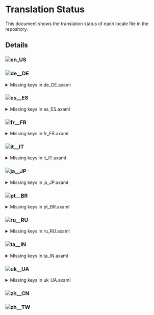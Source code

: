# Translation Status

This document shows the translation status of each locale file in the repository.

## Details

### ![en_US](https://img.shields.io/badge/en__US-%E2%88%9A-brightgreen)

### ![de__DE](https://img.shields.io/badge/de__DE-95.70%25-yellow)

<details>
<summary>Missing keys in de_DE.axaml</summary>

- Text.Askpass.Passphrase
- Text.ChangeSubmoduleUrl
- Text.ChangeSubmoduleUrl.Submodule
- Text.ChangeSubmoduleUrl.URL
- Text.CommitCM.CopyCommitMessage
- Text.CommitDetail.Info.Key
- Text.CommitDetail.Info.Signer
- Text.Configure.CommitMessageTemplate.BuiltinVars
- Text.ConfirmRestart.Title
- Text.ConfirmRestart.Message
- Text.Diff.Image.Blend
- Text.Diff.Image.SideBySide
- Text.Diff.Image.Swipe
- Text.Diff.New
- Text.Diff.Old
- Text.InteractiveRebase.ReorderTip
- Text.MoveSubmodule
- Text.MoveSubmodule.MoveTo
- Text.MoveSubmodule.Submodule
- Text.Push.New
- Text.Repository.OnlyHighlightCurrentBranchInGraph
- Text.Repository.ShowFirstParentOnly
- Text.Repository.ShowLostCommits
- Text.Repository.UseRelativeTimeInGraph
- Text.SetSubmoduleBranch
- Text.SetSubmoduleBranch.Submodule
- Text.SetSubmoduleBranch.Current
- Text.SetSubmoduleBranch.New
- Text.SetSubmoduleBranch.New.Tip
- Text.Submodule.Branch
- Text.Submodule.Histories
- Text.Submodule.Move
- Text.Submodule.SetBranch
- Text.Submodule.SetURL
- Text.Submodule.Update
- Text.UpdateSubmodules.UpdateToRemoteTrackingBranch

</details>

### ![es__ES](https://img.shields.io/badge/es__ES-95.34%25-yellow)

<details>
<summary>Missing keys in es_ES.axaml</summary>

- Text.Askpass.Passphrase
- Text.ChangeSubmoduleUrl
- Text.ChangeSubmoduleUrl.Submodule
- Text.ChangeSubmoduleUrl.URL
- Text.CommitCM.CopyCommitMessage
- Text.CommitDetail.Info.Key
- Text.CommitDetail.Info.Signer
- Text.Configure.CommitMessageTemplate.BuiltinVars
- Text.ConfigureCustomActionControls.Options
- Text.ConfigureCustomActionControls.Options.Tip
- Text.ConfirmRestart.Title
- Text.ConfirmRestart.Message
- Text.Diff.Image.Blend
- Text.Diff.Image.SideBySide
- Text.Diff.Image.Swipe
- Text.Diff.New
- Text.Diff.Old
- Text.DirHistories
- Text.InteractiveRebase.ReorderTip
- Text.MoveSubmodule
- Text.MoveSubmodule.MoveTo
- Text.MoveSubmodule.Submodule
- Text.Push.New
- Text.Repository.OnlyHighlightCurrentBranchInGraph
- Text.Repository.ShowFirstParentOnly
- Text.Repository.ShowLostCommits
- Text.Repository.UseRelativeTimeInGraph
- Text.SetSubmoduleBranch
- Text.SetSubmoduleBranch.Submodule
- Text.SetSubmoduleBranch.Current
- Text.SetSubmoduleBranch.New
- Text.SetSubmoduleBranch.New.Tip
- Text.Submodule.Branch
- Text.Submodule.Histories
- Text.Submodule.Move
- Text.Submodule.SetBranch
- Text.Submodule.SetURL
- Text.Submodule.Update
- Text.UpdateSubmodules.UpdateToRemoteTrackingBranch

</details>

### ![fr__FR](https://img.shields.io/badge/fr__FR-83.99%25-yellow)

<details>
<summary>Missing keys in fr_FR.axaml</summary>

- Text.AddToIgnore
- Text.AddToIgnore.Pattern
- Text.AddToIgnore.Storage
- Text.Askpass.Passphrase
- Text.Avatar.Load
- Text.Bisect
- Text.Bisect.Abort
- Text.Bisect.Bad
- Text.Bisect.Detecting
- Text.Bisect.Good
- Text.Bisect.Skip
- Text.Bisect.WaitingForRange
- Text.BranchCM.ResetToSelectedCommit
- Text.ChangeSubmoduleUrl
- Text.ChangeSubmoduleUrl.Submodule
- Text.ChangeSubmoduleUrl.URL
- Text.Checkout.RecurseSubmodules
- Text.Checkout.WarnLostCommits
- Text.Checkout.WithFastForward
- Text.Checkout.WithFastForward.Upstream
- Text.CommitCM.CopyAuthor
- Text.CommitCM.CopyCommitMessage
- Text.CommitCM.CopyCommitter
- Text.CommitCM.CopySubject
- Text.CommitCM.PushRevision
- Text.CommitDetail.Changes.Count
- Text.CommitDetail.Info.Key
- Text.CommitDetail.Info.Signer
- Text.CommitMessageTextBox.SubjectCount
- Text.Configure.CommitMessageTemplate.BuiltinVars
- Text.Configure.CustomAction.Arguments.Tip
- Text.Configure.CustomAction.InputControls
- Text.Configure.CustomAction.InputControls.Edit
- Text.Configure.CustomAction.InputControls.Tip
- Text.Configure.CustomAction.Scope.Tag
- Text.Configure.Git.PreferredMergeMode
- Text.ConfigureCustomActionControls
- Text.ConfigureCustomActionControls.CheckedValue
- Text.ConfigureCustomActionControls.CheckedValue.Tip
- Text.ConfigureCustomActionControls.Description
- Text.ConfigureCustomActionControls.DefaultValue
- Text.ConfigureCustomActionControls.IsFolder
- Text.ConfigureCustomActionControls.Label
- Text.ConfigureCustomActionControls.Options
- Text.ConfigureCustomActionControls.Options.Tip
- Text.ConfigureCustomActionControls.Type
- Text.ConfirmEmptyCommit.Continue
- Text.ConfirmEmptyCommit.NoLocalChanges
- Text.ConfirmEmptyCommit.StageAllThenCommit
- Text.ConfirmEmptyCommit.WithLocalChanges
- Text.ConfirmRestart.Title
- Text.ConfirmRestart.Message
- Text.CreateBranch.OverwriteExisting
- Text.DeinitSubmodule
- Text.DeinitSubmodule.Force
- Text.DeinitSubmodule.Path
- Text.Diff.Image.Blend
- Text.Diff.Image.SideBySide
- Text.Diff.Image.Swipe
- Text.Diff.New
- Text.Diff.Old
- Text.Diff.Submodule.Deleted
- Text.DirHistories
- Text.ExecuteCustomAction.Target
- Text.ExecuteCustomAction.Repository
- Text.GitFlow.FinishWithPush
- Text.GitFlow.FinishWithSquash
- Text.Hotkeys.Global.SwitchWorkspace
- Text.Hotkeys.Global.SwitchTab
- Text.Hotkeys.TextEditor.OpenExternalMergeTool
- Text.InteractiveRebase.ReorderTip
- Text.Launcher.Workspaces
- Text.Launcher.Pages
- Text.Merge.Edit
- Text.MoveSubmodule
- Text.MoveSubmodule.MoveTo
- Text.MoveSubmodule.Submodule
- Text.Preferences.Git.IgnoreCRAtEOLInDiff
- Text.Pull.RecurseSubmodules
- Text.Push.New
- Text.Push.Revision
- Text.Push.Revision.Title
- Text.Repository.BranchSort
- Text.Repository.BranchSort.ByCommitterDate
- Text.Repository.BranchSort.ByName
- Text.Repository.ClearStashes
- Text.Repository.OnlyHighlightCurrentBranchInGraph
- Text.Repository.Search.ByContent
- Text.Repository.Search.ByPath
- Text.Repository.ShowFirstParentOnly
- Text.Repository.ShowLostCommits
- Text.Repository.ShowSubmodulesAsTree
- Text.Repository.UseRelativeTimeInGraph
- Text.Repository.ViewLogs
- Text.Repository.Visit
- Text.ResetWithoutCheckout
- Text.ResetWithoutCheckout.MoveTo
- Text.ResetWithoutCheckout.Target
- Text.SetSubmoduleBranch
- Text.SetSubmoduleBranch.Submodule
- Text.SetSubmoduleBranch.Current
- Text.SetSubmoduleBranch.New
- Text.SetSubmoduleBranch.New.Tip
- Text.Stash.Mode
- Text.StashCM.CopyMessage
- Text.Submodule.Branch
- Text.Submodule.Deinit
- Text.Submodule.Histories
- Text.Submodule.Move
- Text.Submodule.RelativePath
- Text.Submodule.RelativePath.Placeholder
- Text.Submodule.SetBranch
- Text.Submodule.SetURL
- Text.Submodule.Status
- Text.Submodule.Status.Modified
- Text.Submodule.Status.NotInited
- Text.Submodule.Status.RevisionChanged
- Text.Submodule.Status.Unmerged
- Text.Submodule.Update
- Text.Submodule.URL
- Text.TagCM.CustomAction
- Text.UpdateSubmodules.UpdateToRemoteTrackingBranch
- Text.ViewLogs
- Text.ViewLogs.Clear
- Text.ViewLogs.CopyLog
- Text.ViewLogs.Delete
- Text.WorkingCopy.AddToGitIgnore.InFolder
- Text.WorkingCopy.ConfirmCommitWithDetachedHead
- Text.WorkingCopy.ConfirmCommitWithFilter
- Text.WorkingCopy.Conflicts.OpenExternalMergeTool
- Text.WorkingCopy.Conflicts.OpenExternalMergeToolAllConflicts
- Text.WorkingCopy.Conflicts.UseMine
- Text.WorkingCopy.Conflicts.UseTheirs
- Text.WorkingCopy.ResetAuthor

</details>

### ![it__IT](https://img.shields.io/badge/it__IT-89.37%25-yellow)

<details>
<summary>Missing keys in it_IT.axaml</summary>

- Text.AddToIgnore
- Text.AddToIgnore.Pattern
- Text.AddToIgnore.Storage
- Text.Askpass.Passphrase
- Text.Avatar.Load
- Text.BranchCM.ResetToSelectedCommit
- Text.ChangeSubmoduleUrl
- Text.ChangeSubmoduleUrl.Submodule
- Text.ChangeSubmoduleUrl.URL
- Text.Checkout.WarnLostCommits
- Text.Checkout.WithFastForward
- Text.Checkout.WithFastForward.Upstream
- Text.CommitCM.CopyCommitMessage
- Text.CommitCM.PushRevision
- Text.CommitDetail.Changes.Count
- Text.CommitDetail.Info.Key
- Text.CommitDetail.Info.Signer
- Text.Configure.CommitMessageTemplate.BuiltinVars
- Text.Configure.CustomAction.Arguments.Tip
- Text.Configure.CustomAction.InputControls
- Text.Configure.CustomAction.InputControls.Edit
- Text.Configure.CustomAction.InputControls.Tip
- Text.Configure.CustomAction.Scope.Tag
- Text.ConfigureCustomActionControls
- Text.ConfigureCustomActionControls.CheckedValue
- Text.ConfigureCustomActionControls.CheckedValue.Tip
- Text.ConfigureCustomActionControls.Description
- Text.ConfigureCustomActionControls.DefaultValue
- Text.ConfigureCustomActionControls.IsFolder
- Text.ConfigureCustomActionControls.Label
- Text.ConfigureCustomActionControls.Options
- Text.ConfigureCustomActionControls.Options.Tip
- Text.ConfigureCustomActionControls.Type
- Text.ConfirmRestart.Title
- Text.ConfirmRestart.Message
- Text.CreateBranch.OverwriteExisting
- Text.DeinitSubmodule
- Text.DeinitSubmodule.Force
- Text.DeinitSubmodule.Path
- Text.Diff.Image.Blend
- Text.Diff.Image.SideBySide
- Text.Diff.Image.Swipe
- Text.Diff.New
- Text.Diff.Old
- Text.Diff.Submodule.Deleted
- Text.DirHistories
- Text.ExecuteCustomAction.Target
- Text.ExecuteCustomAction.Repository
- Text.Hotkeys.Global.SwitchWorkspace
- Text.Hotkeys.Global.SwitchTab
- Text.InteractiveRebase.ReorderTip
- Text.Launcher.Workspaces
- Text.Launcher.Pages
- Text.Merge.Edit
- Text.MoveSubmodule
- Text.MoveSubmodule.MoveTo
- Text.MoveSubmodule.Submodule
- Text.Pull.RecurseSubmodules
- Text.Push.New
- Text.Push.Revision
- Text.Push.Revision.Title
- Text.Repository.ClearStashes
- Text.Repository.OnlyHighlightCurrentBranchInGraph
- Text.Repository.Search.ByPath
- Text.Repository.ShowFirstParentOnly
- Text.Repository.ShowLostCommits
- Text.Repository.UseRelativeTimeInGraph
- Text.ResetWithoutCheckout
- Text.ResetWithoutCheckout.MoveTo
- Text.ResetWithoutCheckout.Target
- Text.SetSubmoduleBranch
- Text.SetSubmoduleBranch.Submodule
- Text.SetSubmoduleBranch.Current
- Text.SetSubmoduleBranch.New
- Text.SetSubmoduleBranch.New.Tip
- Text.Stash.Mode
- Text.StashCM.CopyMessage
- Text.Submodule.Branch
- Text.Submodule.Deinit
- Text.Submodule.Histories
- Text.Submodule.Move
- Text.Submodule.SetBranch
- Text.Submodule.SetURL
- Text.Submodule.Update
- Text.TagCM.CustomAction
- Text.UpdateSubmodules.UpdateToRemoteTrackingBranch
- Text.WorkingCopy.AddToGitIgnore.InFolder
- Text.WorkingCopy.ConfirmCommitWithDetachedHead
- Text.WorkingCopy.ResetAuthor

</details>

### ![ja__JP](https://img.shields.io/badge/ja__JP-83.99%25-yellow)

<details>
<summary>Missing keys in ja_JP.axaml</summary>

- Text.AddToIgnore
- Text.AddToIgnore.Pattern
- Text.AddToIgnore.Storage
- Text.Askpass.Passphrase
- Text.Avatar.Load
- Text.Bisect
- Text.Bisect.Abort
- Text.Bisect.Bad
- Text.Bisect.Detecting
- Text.Bisect.Good
- Text.Bisect.Skip
- Text.Bisect.WaitingForRange
- Text.BranchCM.CompareWithCurrent
- Text.BranchCM.ResetToSelectedCommit
- Text.ChangeSubmoduleUrl
- Text.ChangeSubmoduleUrl.Submodule
- Text.ChangeSubmoduleUrl.URL
- Text.Checkout.RecurseSubmodules
- Text.Checkout.WarnLostCommits
- Text.Checkout.WithFastForward
- Text.Checkout.WithFastForward.Upstream
- Text.CommitCM.CopyAuthor
- Text.CommitCM.CopyCommitMessage
- Text.CommitCM.CopyCommitter
- Text.CommitCM.CopySubject
- Text.CommitCM.PushRevision
- Text.CommitDetail.Changes.Count
- Text.CommitDetail.Info.Key
- Text.CommitDetail.Info.Signer
- Text.CommitMessageTextBox.SubjectCount
- Text.Configure.CommitMessageTemplate.BuiltinVars
- Text.Configure.CustomAction.Arguments.Tip
- Text.Configure.CustomAction.InputControls
- Text.Configure.CustomAction.InputControls.Edit
- Text.Configure.CustomAction.InputControls.Tip
- Text.Configure.CustomAction.Scope.Tag
- Text.Configure.Git.PreferredMergeMode
- Text.ConfigureCustomActionControls
- Text.ConfigureCustomActionControls.CheckedValue
- Text.ConfigureCustomActionControls.CheckedValue.Tip
- Text.ConfigureCustomActionControls.Description
- Text.ConfigureCustomActionControls.DefaultValue
- Text.ConfigureCustomActionControls.IsFolder
- Text.ConfigureCustomActionControls.Label
- Text.ConfigureCustomActionControls.Options
- Text.ConfigureCustomActionControls.Options.Tip
- Text.ConfigureCustomActionControls.Type
- Text.ConfirmEmptyCommit.Continue
- Text.ConfirmEmptyCommit.NoLocalChanges
- Text.ConfirmEmptyCommit.StageAllThenCommit
- Text.ConfirmEmptyCommit.WithLocalChanges
- Text.ConfirmRestart.Title
- Text.ConfirmRestart.Message
- Text.CreateBranch.OverwriteExisting
- Text.DeinitSubmodule
- Text.DeinitSubmodule.Force
- Text.DeinitSubmodule.Path
- Text.Diff.Image.Blend
- Text.Diff.Image.SideBySide
- Text.Diff.Image.Swipe
- Text.Diff.New
- Text.Diff.Old
- Text.Diff.Submodule.Deleted
- Text.DirHistories
- Text.ExecuteCustomAction.Target
- Text.ExecuteCustomAction.Repository
- Text.GitFlow.FinishWithPush
- Text.GitFlow.FinishWithSquash
- Text.Hotkeys.Global.SwitchWorkspace
- Text.Hotkeys.Global.SwitchTab
- Text.Hotkeys.TextEditor.OpenExternalMergeTool
- Text.InteractiveRebase.ReorderTip
- Text.Launcher.Workspaces
- Text.Launcher.Pages
- Text.Merge.Edit
- Text.MoveSubmodule
- Text.MoveSubmodule.MoveTo
- Text.MoveSubmodule.Submodule
- Text.Preferences.Git.IgnoreCRAtEOLInDiff
- Text.Pull.RecurseSubmodules
- Text.Push.New
- Text.Push.Revision
- Text.Push.Revision.Title
- Text.Repository.BranchSort
- Text.Repository.BranchSort.ByCommitterDate
- Text.Repository.BranchSort.ByName
- Text.Repository.ClearStashes
- Text.Repository.FilterCommits
- Text.Repository.OnlyHighlightCurrentBranchInGraph
- Text.Repository.Search.ByContent
- Text.Repository.Search.ByPath
- Text.Repository.ShowFirstParentOnly
- Text.Repository.ShowLostCommits
- Text.Repository.ShowSubmodulesAsTree
- Text.Repository.UseRelativeTimeInGraph
- Text.Repository.ViewLogs
- Text.Repository.Visit
- Text.ResetWithoutCheckout
- Text.ResetWithoutCheckout.MoveTo
- Text.ResetWithoutCheckout.Target
- Text.SetSubmoduleBranch
- Text.SetSubmoduleBranch.Submodule
- Text.SetSubmoduleBranch.Current
- Text.SetSubmoduleBranch.New
- Text.SetSubmoduleBranch.New.Tip
- Text.Stash.Mode
- Text.StashCM.CopyMessage
- Text.Submodule.Branch
- Text.Submodule.Deinit
- Text.Submodule.Histories
- Text.Submodule.Move
- Text.Submodule.SetBranch
- Text.Submodule.SetURL
- Text.Submodule.Status
- Text.Submodule.Status.Modified
- Text.Submodule.Status.NotInited
- Text.Submodule.Status.RevisionChanged
- Text.Submodule.Status.Unmerged
- Text.Submodule.Update
- Text.Submodule.URL
- Text.TagCM.CustomAction
- Text.UpdateSubmodules.UpdateToRemoteTrackingBranch
- Text.ViewLogs
- Text.ViewLogs.Clear
- Text.ViewLogs.CopyLog
- Text.ViewLogs.Delete
- Text.WorkingCopy.AddToGitIgnore.InFolder
- Text.WorkingCopy.ConfirmCommitWithDetachedHead
- Text.WorkingCopy.ConfirmCommitWithFilter
- Text.WorkingCopy.Conflicts.OpenExternalMergeTool
- Text.WorkingCopy.Conflicts.OpenExternalMergeToolAllConflicts
- Text.WorkingCopy.Conflicts.UseMine
- Text.WorkingCopy.Conflicts.UseTheirs
- Text.WorkingCopy.ResetAuthor

</details>

### ![pt__BR](https://img.shields.io/badge/pt__BR-76.82%25-yellow)

<details>
<summary>Missing keys in pt_BR.axaml</summary>

- Text.AddToIgnore
- Text.AddToIgnore.Pattern
- Text.AddToIgnore.Storage
- Text.AIAssistant.Regen
- Text.AIAssistant.Use
- Text.ApplyStash
- Text.ApplyStash.DropAfterApply
- Text.ApplyStash.RestoreIndex
- Text.ApplyStash.Stash
- Text.Askpass.Passphrase
- Text.Avatar.Load
- Text.Bisect
- Text.Bisect.Abort
- Text.Bisect.Bad
- Text.Bisect.Detecting
- Text.Bisect.Good
- Text.Bisect.Skip
- Text.Bisect.WaitingForRange
- Text.BranchCM.CustomAction
- Text.BranchCM.MergeMultiBranches
- Text.BranchCM.ResetToSelectedCommit
- Text.BranchUpstreamInvalid
- Text.ChangeSubmoduleUrl
- Text.ChangeSubmoduleUrl.Submodule
- Text.ChangeSubmoduleUrl.URL
- Text.Checkout.RecurseSubmodules
- Text.Checkout.WarnLostCommits
- Text.Checkout.WithFastForward
- Text.Checkout.WithFastForward.Upstream
- Text.Clone.RecurseSubmodules
- Text.CommitCM.CopyAuthor
- Text.CommitCM.CopyCommitMessage
- Text.CommitCM.CopyCommitter
- Text.CommitCM.CopySubject
- Text.CommitCM.Merge
- Text.CommitCM.MergeMultiple
- Text.CommitCM.PushRevision
- Text.CommitDetail.Changes.Count
- Text.CommitDetail.Files.Search
- Text.CommitDetail.Info.Children
- Text.CommitDetail.Info.Key
- Text.CommitDetail.Info.Signer
- Text.CommitMessageTextBox.SubjectCount
- Text.Configure.CommitMessageTemplate.BuiltinVars
- Text.Configure.CustomAction.Arguments.Tip
- Text.Configure.CustomAction.InputControls
- Text.Configure.CustomAction.InputControls.Edit
- Text.Configure.CustomAction.InputControls.Tip
- Text.Configure.CustomAction.Scope.Branch
- Text.Configure.CustomAction.Scope.Tag
- Text.Configure.CustomAction.WaitForExit
- Text.Configure.Git.PreferredMergeMode
- Text.Configure.IssueTracker.AddSampleGiteeIssue
- Text.Configure.IssueTracker.AddSampleGiteePullRequest
- Text.ConfigureCustomActionControls
- Text.ConfigureCustomActionControls.CheckedValue
- Text.ConfigureCustomActionControls.CheckedValue.Tip
- Text.ConfigureCustomActionControls.Description
- Text.ConfigureCustomActionControls.DefaultValue
- Text.ConfigureCustomActionControls.IsFolder
- Text.ConfigureCustomActionControls.Label
- Text.ConfigureCustomActionControls.Options
- Text.ConfigureCustomActionControls.Options.Tip
- Text.ConfigureCustomActionControls.Type
- Text.ConfirmEmptyCommit.Continue
- Text.ConfirmEmptyCommit.NoLocalChanges
- Text.ConfirmEmptyCommit.StageAllThenCommit
- Text.ConfirmEmptyCommit.WithLocalChanges
- Text.ConfirmRestart.Title
- Text.ConfirmRestart.Message
- Text.CopyFullPath
- Text.CreateBranch.Name.WarnSpace
- Text.CreateBranch.OverwriteExisting
- Text.DeinitSubmodule
- Text.DeinitSubmodule.Force
- Text.DeinitSubmodule.Path
- Text.DeleteRepositoryNode.Path
- Text.DeleteRepositoryNode.TipForGroup
- Text.DeleteRepositoryNode.TipForRepository
- Text.Diff.First
- Text.Diff.Image.Blend
- Text.Diff.Image.SideBySide
- Text.Diff.Image.Swipe
- Text.Diff.Last
- Text.Diff.New
- Text.Diff.Old
- Text.Diff.Submodule.Deleted
- Text.Diff.UseBlockNavigation
- Text.DirHistories
- Text.ExecuteCustomAction.Target
- Text.ExecuteCustomAction.Repository
- Text.Fetch.Force
- Text.FileCM.ResolveUsing
- Text.GitFlow.FinishWithPush
- Text.GitFlow.FinishWithSquash
- Text.Hotkeys.Global.Clone
- Text.Hotkeys.Global.SwitchWorkspace
- Text.Hotkeys.Global.SwitchTab
- Text.Hotkeys.TextEditor.OpenExternalMergeTool
- Text.InProgress.CherryPick.Head
- Text.InProgress.Merge.Operating
- Text.InProgress.Rebase.StoppedAt
- Text.InProgress.Revert.Head
- Text.InteractiveRebase.ReorderTip
- Text.Launcher.Workspaces
- Text.Launcher.Pages
- Text.Merge.Edit
- Text.Merge.Source
- Text.MergeMultiple
- Text.MergeMultiple.CommitChanges
- Text.MergeMultiple.Strategy
- Text.MergeMultiple.Targets
- Text.MoveSubmodule
- Text.MoveSubmodule.MoveTo
- Text.MoveSubmodule.Submodule
- Text.Preferences.AI.Streaming
- Text.Preferences.Appearance.EditorTabWidth
- Text.Preferences.General.DateFormat
- Text.Preferences.General.ShowChildren
- Text.Preferences.General.ShowTagsInGraph
- Text.Preferences.Git.IgnoreCRAtEOLInDiff
- Text.Preferences.Git.SSLVerify
- Text.Pull.RecurseSubmodules
- Text.Push.New
- Text.Push.Revision
- Text.Push.Revision.Title
- Text.Repository.BranchSort
- Text.Repository.BranchSort.ByCommitterDate
- Text.Repository.BranchSort.ByName
- Text.Repository.ClearStashes
- Text.Repository.FilterCommits
- Text.Repository.HistoriesLayout
- Text.Repository.HistoriesLayout.Horizontal
- Text.Repository.HistoriesLayout.Vertical
- Text.Repository.HistoriesOrder
- Text.Repository.Notifications.Clear
- Text.Repository.OnlyHighlightCurrentBranchInGraph
- Text.Repository.Search.ByContent
- Text.Repository.Search.ByPath
- Text.Repository.ShowFirstParentOnly
- Text.Repository.ShowLostCommits
- Text.Repository.ShowSubmodulesAsTree
- Text.Repository.Skip
- Text.Repository.Tags.OrderByCreatorDate
- Text.Repository.Tags.OrderByName
- Text.Repository.Tags.Sort
- Text.Repository.UseRelativeTimeInGraph
- Text.Repository.ViewLogs
- Text.Repository.Visit
- Text.ResetWithoutCheckout
- Text.ResetWithoutCheckout.MoveTo
- Text.ResetWithoutCheckout.Target
- Text.SetSubmoduleBranch
- Text.SetSubmoduleBranch.Submodule
- Text.SetSubmoduleBranch.Current
- Text.SetSubmoduleBranch.New
- Text.SetSubmoduleBranch.New.Tip
- Text.SetUpstream
- Text.SetUpstream.Local
- Text.SetUpstream.Unset
- Text.SetUpstream.Upstream
- Text.SHALinkCM.NavigateTo
- Text.Stash.Mode
- Text.StashCM.CopyMessage
- Text.StashCM.SaveAsPatch
- Text.Submodule.Branch
- Text.Submodule.Deinit
- Text.Submodule.Histories
- Text.Submodule.Move
- Text.Submodule.SetBranch
- Text.Submodule.SetURL
- Text.Submodule.Status
- Text.Submodule.Status.Modified
- Text.Submodule.Status.NotInited
- Text.Submodule.Status.RevisionChanged
- Text.Submodule.Status.Unmerged
- Text.Submodule.Update
- Text.Submodule.URL
- Text.TagCM.CustomAction
- Text.UpdateSubmodules.UpdateToRemoteTrackingBranch
- Text.ViewLogs
- Text.ViewLogs.Clear
- Text.ViewLogs.CopyLog
- Text.ViewLogs.Delete
- Text.WorkingCopy.AddToGitIgnore.InFolder
- Text.WorkingCopy.CommitToEdit
- Text.WorkingCopy.ConfirmCommitWithDetachedHead
- Text.WorkingCopy.ConfirmCommitWithFilter
- Text.WorkingCopy.Conflicts.OpenExternalMergeTool
- Text.WorkingCopy.Conflicts.OpenExternalMergeToolAllConflicts
- Text.WorkingCopy.Conflicts.UseMine
- Text.WorkingCopy.Conflicts.UseTheirs
- Text.WorkingCopy.ResetAuthor
- Text.WorkingCopy.SignOff

</details>

### ![ru__RU](https://img.shields.io/badge/ru__RU-98.57%25-yellow)

<details>
<summary>Missing keys in ru_RU.axaml</summary>

- Text.Askpass.Passphrase
- Text.CommitDetail.Info.Key
- Text.CommitDetail.Info.Signer
- Text.Configure.CommitMessageTemplate.BuiltinVars
- Text.ConfirmRestart.Title
- Text.ConfirmRestart.Message
- Text.Diff.Image.Blend
- Text.Diff.Image.SideBySide
- Text.Diff.Image.Swipe
- Text.Diff.New
- Text.Diff.Old
- Text.Push.New

</details>

### ![ta__IN](https://img.shields.io/badge/ta__IN-84.11%25-yellow)

<details>
<summary>Missing keys in ta_IN.axaml</summary>

- Text.AddToIgnore
- Text.AddToIgnore.Pattern
- Text.AddToIgnore.Storage
- Text.Askpass.Passphrase
- Text.Avatar.Load
- Text.Bisect
- Text.Bisect.Abort
- Text.Bisect.Bad
- Text.Bisect.Detecting
- Text.Bisect.Good
- Text.Bisect.Skip
- Text.Bisect.WaitingForRange
- Text.BranchCM.CompareWithCurrent
- Text.BranchCM.ResetToSelectedCommit
- Text.ChangeSubmoduleUrl
- Text.ChangeSubmoduleUrl.Submodule
- Text.ChangeSubmoduleUrl.URL
- Text.Checkout.RecurseSubmodules
- Text.Checkout.WarnLostCommits
- Text.Checkout.WithFastForward
- Text.Checkout.WithFastForward.Upstream
- Text.CommitCM.CopyAuthor
- Text.CommitCM.CopyCommitMessage
- Text.CommitCM.CopyCommitter
- Text.CommitCM.CopySubject
- Text.CommitCM.PushRevision
- Text.CommitDetail.Changes.Count
- Text.CommitDetail.Info.Key
- Text.CommitDetail.Info.Signer
- Text.CommitMessageTextBox.SubjectCount
- Text.Configure.CommitMessageTemplate.BuiltinVars
- Text.Configure.CustomAction.Arguments.Tip
- Text.Configure.CustomAction.InputControls
- Text.Configure.CustomAction.InputControls.Edit
- Text.Configure.CustomAction.InputControls.Tip
- Text.Configure.CustomAction.Scope.Tag
- Text.Configure.Git.PreferredMergeMode
- Text.ConfigureCustomActionControls
- Text.ConfigureCustomActionControls.CheckedValue
- Text.ConfigureCustomActionControls.CheckedValue.Tip
- Text.ConfigureCustomActionControls.Description
- Text.ConfigureCustomActionControls.DefaultValue
- Text.ConfigureCustomActionControls.IsFolder
- Text.ConfigureCustomActionControls.Label
- Text.ConfigureCustomActionControls.Options
- Text.ConfigureCustomActionControls.Options.Tip
- Text.ConfigureCustomActionControls.Type
- Text.ConfirmEmptyCommit.Continue
- Text.ConfirmEmptyCommit.NoLocalChanges
- Text.ConfirmEmptyCommit.StageAllThenCommit
- Text.ConfirmEmptyCommit.WithLocalChanges
- Text.ConfirmRestart.Title
- Text.ConfirmRestart.Message
- Text.CreateBranch.OverwriteExisting
- Text.DeinitSubmodule
- Text.DeinitSubmodule.Force
- Text.DeinitSubmodule.Path
- Text.Diff.Image.Blend
- Text.Diff.Image.SideBySide
- Text.Diff.Image.Swipe
- Text.Diff.New
- Text.Diff.Old
- Text.Diff.Submodule.Deleted
- Text.DirHistories
- Text.ExecuteCustomAction.Target
- Text.ExecuteCustomAction.Repository
- Text.GitFlow.FinishWithPush
- Text.GitFlow.FinishWithSquash
- Text.Hotkeys.Global.SwitchWorkspace
- Text.Hotkeys.Global.SwitchTab
- Text.Hotkeys.TextEditor.OpenExternalMergeTool
- Text.InteractiveRebase.ReorderTip
- Text.Launcher.Workspaces
- Text.Launcher.Pages
- Text.Merge.Edit
- Text.MoveSubmodule
- Text.MoveSubmodule.MoveTo
- Text.MoveSubmodule.Submodule
- Text.Preferences.Git.IgnoreCRAtEOLInDiff
- Text.Pull.RecurseSubmodules
- Text.Push.New
- Text.Push.Revision
- Text.Push.Revision.Title
- Text.Repository.BranchSort
- Text.Repository.BranchSort.ByCommitterDate
- Text.Repository.BranchSort.ByName
- Text.Repository.ClearStashes
- Text.Repository.OnlyHighlightCurrentBranchInGraph
- Text.Repository.Search.ByContent
- Text.Repository.Search.ByPath
- Text.Repository.ShowFirstParentOnly
- Text.Repository.ShowLostCommits
- Text.Repository.ShowSubmodulesAsTree
- Text.Repository.UseRelativeTimeInGraph
- Text.Repository.ViewLogs
- Text.Repository.Visit
- Text.ResetWithoutCheckout
- Text.ResetWithoutCheckout.MoveTo
- Text.ResetWithoutCheckout.Target
- Text.SetSubmoduleBranch
- Text.SetSubmoduleBranch.Submodule
- Text.SetSubmoduleBranch.Current
- Text.SetSubmoduleBranch.New
- Text.SetSubmoduleBranch.New.Tip
- Text.Stash.Mode
- Text.StashCM.CopyMessage
- Text.Submodule.Branch
- Text.Submodule.Deinit
- Text.Submodule.Histories
- Text.Submodule.Move
- Text.Submodule.SetBranch
- Text.Submodule.SetURL
- Text.Submodule.Status
- Text.Submodule.Status.Modified
- Text.Submodule.Status.NotInited
- Text.Submodule.Status.RevisionChanged
- Text.Submodule.Status.Unmerged
- Text.Submodule.Update
- Text.Submodule.URL
- Text.TagCM.CustomAction
- Text.UpdateSubmodules.Target
- Text.UpdateSubmodules.UpdateToRemoteTrackingBranch
- Text.ViewLogs
- Text.ViewLogs.Clear
- Text.ViewLogs.CopyLog
- Text.ViewLogs.Delete
- Text.WorkingCopy.AddToGitIgnore.InFolder
- Text.WorkingCopy.ConfirmCommitWithDetachedHead
- Text.WorkingCopy.Conflicts.OpenExternalMergeTool
- Text.WorkingCopy.Conflicts.OpenExternalMergeToolAllConflicts
- Text.WorkingCopy.Conflicts.UseMine
- Text.WorkingCopy.Conflicts.UseTheirs
- Text.WorkingCopy.ResetAuthor

</details>

### ![uk__UA](https://img.shields.io/badge/uk__UA-85.30%25-yellow)

<details>
<summary>Missing keys in uk_UA.axaml</summary>

- Text.AddToIgnore
- Text.AddToIgnore.Pattern
- Text.AddToIgnore.Storage
- Text.Askpass.Passphrase
- Text.Avatar.Load
- Text.Bisect
- Text.Bisect.Abort
- Text.Bisect.Bad
- Text.Bisect.Detecting
- Text.Bisect.Good
- Text.Bisect.Skip
- Text.Bisect.WaitingForRange
- Text.BranchCM.ResetToSelectedCommit
- Text.ChangeSubmoduleUrl
- Text.ChangeSubmoduleUrl.Submodule
- Text.ChangeSubmoduleUrl.URL
- Text.Checkout.RecurseSubmodules
- Text.Checkout.WarnLostCommits
- Text.Checkout.WithFastForward
- Text.Checkout.WithFastForward.Upstream
- Text.CommitCM.CopyAuthor
- Text.CommitCM.CopyCommitMessage
- Text.CommitCM.CopyCommitter
- Text.CommitCM.CopySubject
- Text.CommitCM.PushRevision
- Text.CommitDetail.Changes.Count
- Text.CommitDetail.Info.Key
- Text.CommitDetail.Info.Signer
- Text.CommitMessageTextBox.SubjectCount
- Text.Configure.CommitMessageTemplate.BuiltinVars
- Text.Configure.CustomAction.Arguments.Tip
- Text.Configure.CustomAction.InputControls
- Text.Configure.CustomAction.InputControls.Edit
- Text.Configure.CustomAction.InputControls.Tip
- Text.Configure.CustomAction.Scope.Tag
- Text.ConfigureCustomActionControls
- Text.ConfigureCustomActionControls.CheckedValue
- Text.ConfigureCustomActionControls.CheckedValue.Tip
- Text.ConfigureCustomActionControls.Description
- Text.ConfigureCustomActionControls.DefaultValue
- Text.ConfigureCustomActionControls.IsFolder
- Text.ConfigureCustomActionControls.Label
- Text.ConfigureCustomActionControls.Options
- Text.ConfigureCustomActionControls.Options.Tip
- Text.ConfigureCustomActionControls.Type
- Text.ConfigureWorkspace.Name
- Text.ConfirmRestart.Title
- Text.ConfirmRestart.Message
- Text.CreateBranch.OverwriteExisting
- Text.DeinitSubmodule
- Text.DeinitSubmodule.Force
- Text.DeinitSubmodule.Path
- Text.Diff.Image.Blend
- Text.Diff.Image.SideBySide
- Text.Diff.Image.Swipe
- Text.Diff.New
- Text.Diff.Old
- Text.Diff.Submodule.Deleted
- Text.DirHistories
- Text.ExecuteCustomAction.Target
- Text.ExecuteCustomAction.Repository
- Text.GitFlow.FinishWithPush
- Text.GitFlow.FinishWithSquash
- Text.Hotkeys.Global.SwitchWorkspace
- Text.Hotkeys.Global.SwitchTab
- Text.Hotkeys.TextEditor.OpenExternalMergeTool
- Text.InteractiveRebase.ReorderTip
- Text.Launcher.Workspaces
- Text.Launcher.Pages
- Text.Merge.Edit
- Text.MoveSubmodule
- Text.MoveSubmodule.MoveTo
- Text.MoveSubmodule.Submodule
- Text.Preferences.Git.IgnoreCRAtEOLInDiff
- Text.Pull.RecurseSubmodules
- Text.Push.New
- Text.Push.Revision
- Text.Push.Revision.Title
- Text.Repository.BranchSort
- Text.Repository.BranchSort.ByCommitterDate
- Text.Repository.BranchSort.ByName
- Text.Repository.ClearStashes
- Text.Repository.OnlyHighlightCurrentBranchInGraph
- Text.Repository.Search.ByContent
- Text.Repository.Search.ByPath
- Text.Repository.ShowFirstParentOnly
- Text.Repository.ShowLostCommits
- Text.Repository.ShowSubmodulesAsTree
- Text.Repository.UseRelativeTimeInGraph
- Text.Repository.ViewLogs
- Text.Repository.Visit
- Text.ResetWithoutCheckout
- Text.ResetWithoutCheckout.MoveTo
- Text.ResetWithoutCheckout.Target
- Text.SetSubmoduleBranch
- Text.SetSubmoduleBranch.Submodule
- Text.SetSubmoduleBranch.Current
- Text.SetSubmoduleBranch.New
- Text.SetSubmoduleBranch.New.Tip
- Text.Stash.Mode
- Text.StashCM.CopyMessage
- Text.Submodule.Branch
- Text.Submodule.Deinit
- Text.Submodule.Histories
- Text.Submodule.Move
- Text.Submodule.SetBranch
- Text.Submodule.SetURL
- Text.Submodule.Status
- Text.Submodule.Status.Modified
- Text.Submodule.Status.NotInited
- Text.Submodule.Status.RevisionChanged
- Text.Submodule.Status.Unmerged
- Text.Submodule.Update
- Text.Submodule.URL
- Text.TagCM.CustomAction
- Text.UpdateSubmodules.UpdateToRemoteTrackingBranch
- Text.ViewLogs
- Text.ViewLogs.Clear
- Text.ViewLogs.CopyLog
- Text.ViewLogs.Delete
- Text.WorkingCopy.AddToGitIgnore.InFolder
- Text.WorkingCopy.ConfirmCommitWithDetachedHead
- Text.WorkingCopy.ResetAuthor

</details>

### ![zh__CN](https://img.shields.io/badge/zh__CN-%E2%88%9A-brightgreen)

### ![zh__TW](https://img.shields.io/badge/zh__TW-%E2%88%9A-brightgreen)